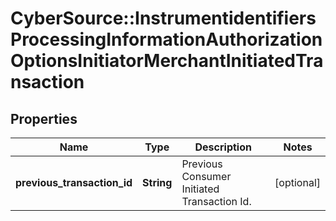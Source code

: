 # CyberSource::InstrumentidentifiersProcessingInformationAuthorizationOptionsInitiatorMerchantInitiatedTransaction

## Properties
Name | Type | Description | Notes
------------ | ------------- | ------------- | -------------
**previous_transaction_id** | **String** | Previous Consumer Initiated Transaction Id. | [optional] 


